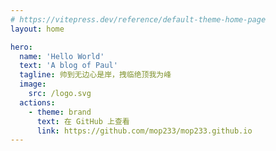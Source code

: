 ```yaml
---
# https://vitepress.dev/reference/default-theme-home-page
layout: home

hero:
  name: 'Hello World'
  text: 'A blog of Paul'
  tagline: 帅到无边心是岸，拽临绝顶我为峰
  image:
    src: /logo.svg
  actions:
    - theme: brand
      text: 在 GitHub 上查看
      link: https://github.com/mop233/mop233.github.io
---
```


<style>
:root {
  --vp-home-hero-name-color: transparent;
  --vp-home-hero-name-background: linear-gradient(-20deg, var(--vp-c-brand-next) 0%, var(--vp-c-brand-1) 100%);
  --vp-home-hero-image-background-image: linear-gradient(-20deg, var(--vp-c-brand-next) 0%, var(--vp-c-brand-1) 100%);
  --vp-home-hero-image-filter: blur(80px);
}

@media (min-width: 640px) {
  :root {
    --vp-home-hero-image-filter: blur(120px);
  }
}

@media (min-width: 960px) {
  :root {
    --vp-home-hero-image-filter: blur(120px);
  }
}
</style>
